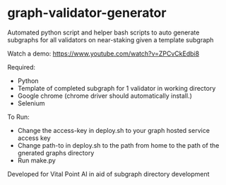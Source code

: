 # graph-validator-generator
Automated python script and helper bash scripts to auto generate subgraphs for all validators on near-staking given a template subgraph

Watch a demo: https://www.youtube.com/watch?v=ZPCvCkEdbi8

Required: 
- Python
- Template of completed subgraph for 1 validator in working directory
- Google chrome (chrome driver should automatically install.)
- Selenium

To Run: 
- Change the access-key in deploy.sh to your graph hosted service access key
- Change path-to in deploy.sh to the path from home to the path of the gnerated graphs directory
- Run make.py

Developed for Vital Point AI in aid of subgraph directory development
